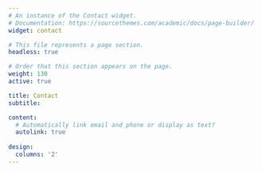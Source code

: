 ```yaml
---
# An instance of the Contact widget.
# Documentation: https://sourcethemes.com/academic/docs/page-builder/
widget: contact

# This file represents a page section.
headless: true

# Order that this section appears on the page.
weight: 130
active: true 

title: Contact
subtitle:

content:
  # Automatically link email and phone or display as text?
  autolink: true
  
design:
  columns: '2'
---
```

